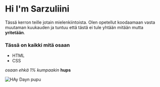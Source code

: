 # Hi I'm Sarzuliini

Tässä kerron teille jotain mielenkiintoista. 
Olen opetellut koodaamaan vasta muutaman kuukauden ja tuntuu että tästä ei tule yhtään mitään mutta **yritetään**. 

### Tässä on kaikki mitä osaan

- HTML
- CSS

*osaan ehkä 1% kumpaakin* **hups**

![HAy Dayn pupu](/CV/Sarzuliini.github.io/imag/bunny.jpg)
